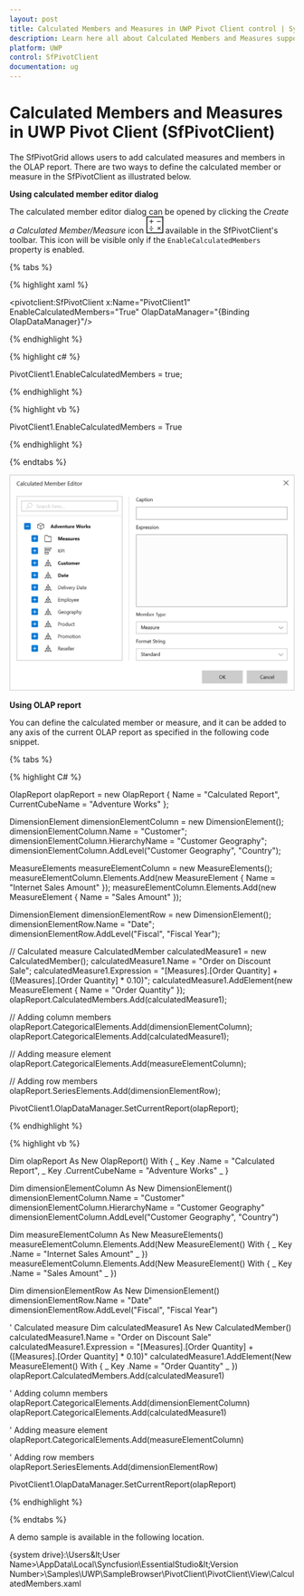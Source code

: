 ```yaml
---
layout: post
title: Calculated Members and Measures in UWP Pivot Client control | Syncfusion®
description: Learn here all about Calculated Members and Measures support in Syncfusion® UWP Pivot Client (SfPivotClient) control and more.
platform: UWP
control: SfPivotClient
documentation: ug
---
```


# Calculated Members and Measures in UWP Pivot Client (SfPivotClient)

The SfPivotGrid allows users to add calculated measures and members in the OLAP report. There are two ways to define the calculated member or measure in the SfPivotClient as illustrated below.

**Using calculated member editor dialog**

The calculated member editor dialog can be opened by clicking the *Create a Calculated Member/Measure* icon ![](Calculated-Members-and-Measures_images/Calculated-member-icon.png) available in the SfPivotClient's toolbar. This icon will be visible only if the `EnableCalculatedMembers` property is enabled.

{% tabs %}

{% highlight xaml %}

<pivotclient:SfPivotClient x:Name="PivotClient1" EnableCalculatedMembers="True" OlapDataManager="{Binding OlapDataManager}"/>

{% endhighlight %}

{% highlight c# %}

PivotClient1.EnableCalculatedMembers = true;

{% endhighlight %}

{% highlight vb %}

PivotClient1.EnableCalculatedMembers = True

{% endhighlight %}

{% endtabs %}

![Calculated-member-editor](Calculated-Members-and-Measures_images/Calculated-member-editor.png)

**Using OLAP report**

You can define the calculated member or measure, and it can be added to any axis of the current OLAP report as specified in the following code snippet.

{% tabs %}

{% highlight C# %}

OlapReport olapReport = new OlapReport
{
    Name = "Calculated Report",
    CurrentCubeName = "Adventure Works"
};

DimensionElement dimensionElementColumn = new DimensionElement();
dimensionElementColumn.Name = "Customer";
dimensionElementColumn.HierarchyName = "Customer Geography";
dimensionElementColumn.AddLevel("Customer Geography", "Country");

MeasureElements measureElementColumn = new MeasureElements();
measureElementColumn.Elements.Add(new MeasureElement { Name = "Internet Sales Amount" });
measureElementColumn.Elements.Add(new MeasureElement { Name = "Sales Amount" });

DimensionElement dimensionElementRow = new DimensionElement();
dimensionElementRow.Name = "Date";
dimensionElementRow.AddLevel("Fiscal", "Fiscal Year");

// Calculated measure
CalculatedMember calculatedMeasure1 = new CalculatedMember();
calculatedMeasure1.Name = "Order on Discount Sale";
calculatedMeasure1.Expression = "[Measures].[Order Quantity] + ([Measures].[Order Quantity] * 0.10)";
calculatedMeasure1.AddElement(new MeasureElement { Name = "Order Quantity" });
olapReport.CalculatedMembers.Add(calculatedMeasure1);

// Adding column members
olapReport.CategoricalElements.Add(dimensionElementColumn);
olapReport.CategoricalElements.Add(calculatedMeasure1);

// Adding measure element
olapReport.CategoricalElements.Add(measureElementColumn);

// Adding row members
olapReport.SeriesElements.Add(dimensionElementRow);

PivotClient1.OlapDataManager.SetCurrentReport(olapReport);

{% endhighlight %}

{% highlight vb %}

Dim olapReport As New OlapReport() With { _
    Key .Name = "Calculated Report", _
    Key .CurrentCubeName = "Adventure Works" _
}

Dim dimensionElementColumn As New DimensionElement()
dimensionElementColumn.Name = "Customer"
dimensionElementColumn.HierarchyName = "Customer Geography"
dimensionElementColumn.AddLevel("Customer Geography", "Country")

Dim measureElementColumn As New MeasureElements()
measureElementColumn.Elements.Add(New MeasureElement() With { _
    Key .Name = "Internet Sales Amount" _
})
measureElementColumn.Elements.Add(New MeasureElement() With { _
    Key .Name = "Sales Amount" _
})

Dim dimensionElementRow As New DimensionElement()
dimensionElementRow.Name = "Date"
dimensionElementRow.AddLevel("Fiscal", "Fiscal Year")

' Calculated measure
Dim calculatedMeasure1 As New CalculatedMember()
calculatedMeasure1.Name = "Order on Discount Sale"
calculatedMeasure1.Expression = "[Measures].[Order Quantity] + ([Measures].[Order Quantity] * 0.10)"
calculatedMeasure1.AddElement(New MeasureElement() With { _
    Key .Name = "Order Quantity" _
})
olapReport.CalculatedMembers.Add(calculatedMeasure1)

' Adding column members
olapReport.CategoricalElements.Add(dimensionElementColumn)
olapReport.CategoricalElements.Add(calculatedMeasure1)

' Adding measure element
olapReport.CategoricalElements.Add(measureElementColumn)

' Adding row members
olapReport.SeriesElements.Add(dimensionElementRow)

PivotClient1.OlapDataManager.SetCurrentReport(olapReport)

{% endhighlight %}

{% endtabs %}

A demo sample is available in the following location.

{system drive}:\Users\&lt;User Name&gt;\AppData\Local\Syncfusion\EssentialStudio\&lt;Version Number&gt;\Samples\UWP\SampleBrowser\PivotClient\PivotClient\View\CalculatedMembers.xaml
